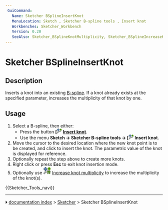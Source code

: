 ```yaml
---
 GuiCommand:
   Name: Sketcher BSplineInsertKnot
   MenuLocation: Sketch , Sketcher B-spline tools , Insert knot
   Workbenches: Sketcher_Workbench
   Version: 0.20
   SeeAlso: Sketcher_BSplineKnotMultiplicity, Sketcher_BSplineIncreaseKnotMultiplicity, Sketcher_BSplineDecreaseKnotMultiplicity
---
```


# Sketcher BSplineInsertKnot

## Description

Inserts a knot into an existing [B-spline](B-Splines.md). If a knot already exists at the specified parameter, increases the multiplicity of that knot by one.

## Usage

1.  Select a B-spline, then either:
    -   Press the button **[<img src=images/Sketcher_BSplineInsertKnot.svg style="width:16px"> [Insert knot](Sketcher_BSplineInsertKnot.md)**.
    -   Use the menu **Sketch → Sketcher B-spline tools → [<img src=images/Sketcher_BSplineInsertKnot.svg style="width:16px"> Insert knot**.
2.  Move the cursor to the desired location where the new knot point is to be created, and click to insert the knot. The parametric value of the knot is displayed for reference.
3.  Optionally repeat the step above to create more knots.
4.  Right click or press **Esc** to exit knot insertion mode.
5.  Optionally use <img alt="" src=images/Sketcher_BSplineIncreaseKnotMultiplicity.svg  style="width:24px;"> [Increase knot multiplicity](Sketcher_BSplineIncreaseKnotMultiplicity.md) to increase the multiplicity of the knot(s).




 {{Sketcher_Tools_navi}}



---
⏵ [documentation index](../README.md) > [Sketcher](Sketcher_Workbench.md) > Sketcher BSplineInsertKnot
